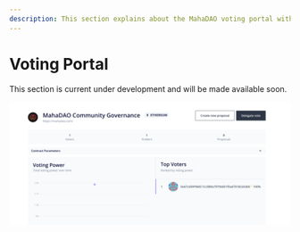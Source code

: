 ```yaml
---
description: This section explains about the MahaDAO voting portal with tally
---
```


# Voting Portal

This section is current under development and will be made available soon.

![Tally Interface](<../.gitbook/assets/image (3) (1).png>)
